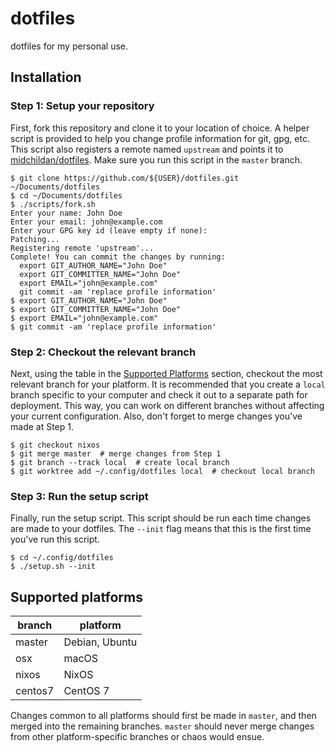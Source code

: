 # dotfiles

dotfiles for my personal use.

## Installation

### Step 1: Setup your repository

First, fork this repository and clone it to your location of choice. A helper
script is provided to help you change profile information for git, gpg, etc.
This script also registers a remote named `upstream` and points it to
[midchildan/dotfiles](https://github.com/midchildan/dotfiles). Make sure you
run this script in the `master` branch.

```console
$ git clone https://github.com/${USER}/dotfiles.git ~/Documents/dotfiles
$ cd ~/Documents/dotfiles
$ ./scripts/fork.sh
Enter your name: John Doe
Enter your email: john@example.com
Enter your GPG key id (leave empty if none):
Patching...
Registering remote 'upstream'...
Complete! You can commit the changes by running:
  export GIT_AUTHOR_NAME="John Doe"
  export GIT_COMMITTER_NAME="John Doe"
  export EMAIL="john@example.com"
  git commit -am 'replace profile information'
$ export GIT_AUTHOR_NAME="John Doe"
$ export GIT_COMMITTER_NAME="John Doe"
$ export EMAIL="john@example.com"
$ git commit -am 'replace profile information'
```

### Step 2: Checkout the relevant branch

Next, using the table in the [Supported Platforms](#supported-platforms)
section, checkout the most relevant branch for your platform. It is recommended
that you create a `local` branch specific to your computer and check it out to
a separate path for deployment. This way, you can work on different branches
without affecting your current configuration.  Also, don't forget to merge
changes you've made at Step 1.

```console
$ git checkout nixos
$ git merge master  # merge changes from Step 1
$ git branch --track local  # create local branch
$ git worktree add ~/.config/dotfiles local  # checkout local branch
```

### Step 3: Run the setup script

Finally, run the setup script. This script should be run each time changes are
made to your dotfiles. The `--init` flag means that this is the first time
you've run this script.

```console
$ cd ~/.config/dotfiles
$ ./setup.sh --init
```

## Supported platforms

|branch |platform      |
|-------|--------------|
|master |Debian, Ubuntu|
|osx    |macOS         |
|nixos  |NixOS         |
|centos7|CentOS 7      |

Changes common to all platforms should first be made in `master`, and then
merged into the remaining branches. `master` should never merge changes from
other platform-specific branches or chaos would ensue.
